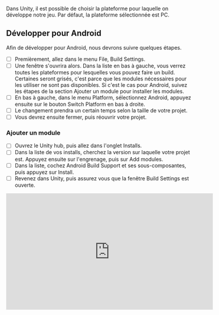 

Dans Unity, il est possible de choisir la plateforme pour laquelle on développe notre jeu. Par défaut, la plateforme sélectionnée est PC.   


       

## Développer pour Android
Afin de développer pour Android, nous devrons suivre quelques étapes.    

- [ ] Premièrement, allez dans le menu File, Build Settings.
- [ ] Une fenêtre s'ouvrira alors. Dans la liste en bas à gauche, vous verrez toutes les plateformes pour lesquelles vous pouvez faire un build. Certaines seront grisés, c'est parce que les modules nécessaires pour les utiliser ne sont pas disponibles. Si c'est le cas pour Android, suivez les étapes de la section Ajouter un module pour installer les modules.
- [ ] En bas à gauche, dans le menu Platform, sélectionnez Android, appuyez ensuite sur le bouton Switch Platform en bas à droite.
- [ ] Le changement prendra un certain temps selon la taille de votre projet.
- [ ] Vous devrez ensuite fermer, puis réouvrir votre projet.

### Ajouter un module
- [ ] Ouvrez le Unity hub, puis allez dans l'onglet Installs.
- [ ] Dans la liste de vos installs, cherchez la version sur laquelle votre projet est. Appuyez ensuite sur l'engrenage, puis sur Add modules.
- [ ] Dans la liste, cochez Android Build Support et ses sous-composantes, puis appuyez sur Install.
- [ ] Revenez dans Unity, puis assurez vous que la fenêtre Build Settings est ouverte.

<iframe width="560" height="315" src="https://www.youtube.com/embed/NVuzmtxxbfc?si=_RzrfdqzrJ3F1ocp&amp;start=180" title="YouTube video player" frameborder="0" allow="accelerometer; autoplay; clipboard-write; encrypted-media; gyroscope; picture-in-picture; web-share" referrerpolicy="strict-origin-when-cross-origin" allowfullscreen></iframe>
